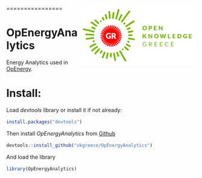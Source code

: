<img src="okfgr2.png" align="right" />
================

OpEnergyAnalytics
=================

Energy Analytics used in [OpEnergy](http://openergy.okfn.gr).

Install:
========

Load *devtools* library or install it if not already:

``` r
install.packages("devtools")
```

Then install *OpEnergyAnalytics* from [Github](https://github.com/okgreece/OpEnergyAnalytics)

``` r
devtools::install_github("okgreece/OpEnergyAnalytics")
```

And load the library

``` r
library(OpEnergyAnalytics)
```

